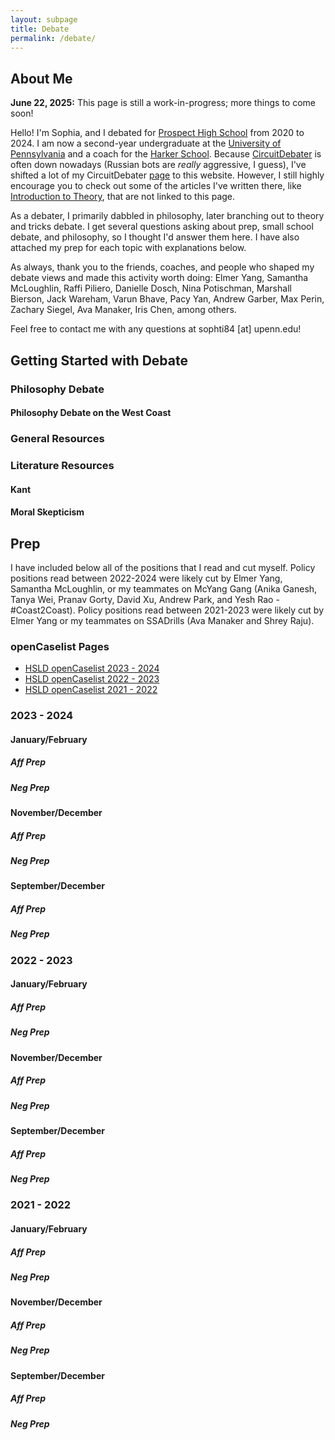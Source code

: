 ```yaml
---
layout: subpage
title: Debate
permalink: /debate/
---
```


## About Me

**June 22, 2025:** This page is still a work-in-progress; more things to come soon!

Hello! I'm Sophia, and I debated for [Prospect High School](https://prospect.cuhsd.org/) from 2020 to 2024. I am now a second-year undergraduate at the [University of Pennsylvania](https://www.upenn.edu/) and a coach for the [Harker School](https://www.harker.org/). Because [CircuitDebater](https://circuitdebater.org/w/index.php/Main_Page) is often down nowadays (Russian bots are *really* aggressive, I guess), I've shifted a lot of my CircuitDebater [page](https://circuitdebater.org/w/index.php/Prospect_ST_(Sophia_Tian)) to this website. However, I still highly encourage you to check out some of the articles I've written there, like [Introduction to Theory](https://circuitdebater.org/w/index.php/Theory), that are not linked to this page.

As a debater, I primarily dabbled in philosophy, later branching out to theory and tricks debate. I get several questions asking about prep, small school debate, and philosophy, so I thought I'd answer them here. I have also attached my prep for each topic with explanations below.

As always, thank you to the friends, coaches, and people who shaped my debate views and made this activity worth doing: Elmer Yang, Samantha McLoughlin, Raffi Piliero, Danielle Dosch, Nina Potischman, Marshall Bierson, Jack Wareham, Varun Bhave, Pacy Yan, Andrew Garber, Max Perin, Zachary Siegel, Ava Manaker, Iris Chen, among others.

Feel free to contact me with any questions at sophti84 [at] upenn.edu!

## Getting Started with Debate

### Philosophy Debate

#### Philosophy Debate on the West Coast

### General Resources

### Literature Resources

#### Kant

#### Moral Skepticism

## Prep

I have included below all of the positions that I read and cut myself. Policy positions read between 2022-2024 were likely cut by Elmer Yang, Samantha McLoughlin, or my teammates on McYang Gang (Anika Ganesh, Tanya Wei, Pranav Gorty, David Xu, Andrew Park, and Yesh Rao - #Coast2Coast). Policy positions read between 2021-2023 were likely cut by Elmer Yang or my teammates on SSADrills (Ava Manaker and Shrey Raju).

### openCaselist Pages

* [HSLD openCaselist 2023 - 2024](https://opencaselist.com/hsld23/Prospect/SoTi)
* [HSLD openCaselist 2022 - 2023](https://opencaselist.com/hsld22/Prospect/SoTi)
* [HSLD openCaselist 2021 - 2022](https://opencaselist.com/hsld21/Prospect/SoTi)

### 2023 - 2024

#### January/February

##### Aff Prep

##### Neg Prep

#### November/December

##### Aff Prep

##### Neg Prep

#### September/December

##### Aff Prep

##### Neg Prep

### 2022 - 2023

#### January/February

##### Aff Prep

##### Neg Prep

#### November/December

##### Aff Prep

##### Neg Prep

#### September/December

##### Aff Prep

##### Neg Prep

### 2021 - 2022

#### January/February

##### Aff Prep

##### Neg Prep

#### November/December

##### Aff Prep

##### Neg Prep

#### September/December

##### Aff Prep

##### Neg Prep
